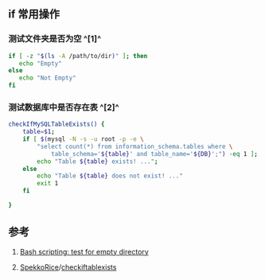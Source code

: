 ﻿## if 常用操作

### 测试文件夹是否为空 ^[1]^

```bash
if [ -z "$(ls -A /path/to/dir)" ]; then
   echo "Empty"
else
   echo "Not Empty"
fi
```

### 测试数据库中是否存在表 ^[2]^
```bash
checkIfMySQLTableExists() {
    table=$1;
    if [ $(mysql -N -s -u root -p -e \
        "select count(*) from information_schema.tables where \
            table_schema='${table}' and table_name='${DB}';") -eq 1 ]; then
        echo "Table ${table} exists! ...";
    else
        echo "Table ${table} does not exist! ..."
        exit 1
    fi

}
```


## 参考

1. [Bash scripting: test for empty directory](https://superuser.com/questions/352289/bash-scripting-test-for-empty-directory)

2. [SpekkoRice](https://gist.github.com/SpekkoRice)/[checkiftablexists](https://gist.github.com/SpekkoRice/f88d8d7918b85dbfd85a)